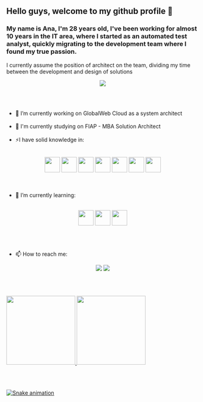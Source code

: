 ## Hello guys, welcome to my github profile 👋

### My name is Ana, I'm 28 years old, I've been working for almost 10 years in the IT area, where I started as an automated test analyst, quickly migrating to the development team where I found my true passion.
I currently assume the position of architect on the team, dividing my time between the development and design of solutions 

<div align="center">  
  <img src="https://c.tenor.com/y2JXkY1pXkwAAAAC/cat-computer.gif" align="center" />  
</div>

<br/><br/>

- 🔭 I’m currently working on GlobalWeb Cloud as a system architect <br/><br/>
- 🌱 I'm currently studying on FIAP - MBA Solution Architect <br/><br/>
- ⚡I have solid knowledge in: <br/><br/>

<div align="center">
  <img src="https://cdn.jsdelivr.net/gh/devicons/devicon/icons/dotnetcore/dotnetcore-original.svg" width="40" height="40" />
  <img src="https://cdn.jsdelivr.net/gh/devicons/devicon/icons/csharp/csharp-original.svg" width="40" height="40" />
  <img src="https://cdn.jsdelivr.net/gh/devicons/devicon/icons/git/git-original-wordmark.svg" width="40" height="40" />
  <img src="https://cdn.jsdelivr.net/gh/devicons/devicon/icons/docker/docker-original.svg" width="40" height="40" />
  <img src="https://cdn.jsdelivr.net/gh/devicons/devicon/icons/html5/html5-original.svg" width="40" height="40" />
  <img src="https://cdn.jsdelivr.net/gh/devicons/devicon/icons/css3/css3-original.svg" width="40" height="40" />
  <img src="https://cdn.jsdelivr.net/gh/devicons/devicon/icons/javascript/javascript-original.svg" width="40" height="40" />
</div>
<br/><br/>

- 🌱 I’m currently learning:<br/><br/>

<div align="center">
  <img src="https://cdn.jsdelivr.net/gh/devicons/devicon/icons/kubernetes/kubernetes-plain.svg" width="40" height="40"/>
  <img src="https://cdn.jsdelivr.net/gh/devicons/devicon/icons/go/go-original.svg" width="40" height="40"/>
  <img src="https://cdn.jsdelivr.net/gh/devicons/devicon/icons/apachekafka/apachekafka-original.svg" width="40" height="40" />
</div>

<br/><br/>

- 📫 How to reach me:

<div  align="center">
  <a href="https://instagram.com/theanaoliveira" target="_blank"><img src="https://img.shields.io/badge/-Instagram-%23E4405F?style=for-the-badge&logo=instagram&logoColor=white" target="_blank"></a>
  <a href="https://www.linkedin.com/in/theanaoliveira/" target="_blank"><img src="https://img.shields.io/badge/-LinkedIn-%230077B5?style=for-the-badge&logo=linkedin&logoColor=white" target="_blank"></a>   
</div>

<br/><br/>

<div>
<a href="https://github.com/theanaoliveira">
<img height="180em" src="https://github-readme-stats.vercel.app/api/top-langs/?username=theanaoliveira&layout=compact&langs_count=7&theme=dracula"/>
<img height="180em" src="https://github-readme-stats.vercel.app/api?username=theanaoliveira&show_icons=true&theme=dracula&include_all_commits=true&count_private=true"/>
</div>

<br/><br/>
  
![Snake animation](https://github.com/theanaoliveira/theanaoliveira/blob/output/github-contribution-grid-snake.svg)
